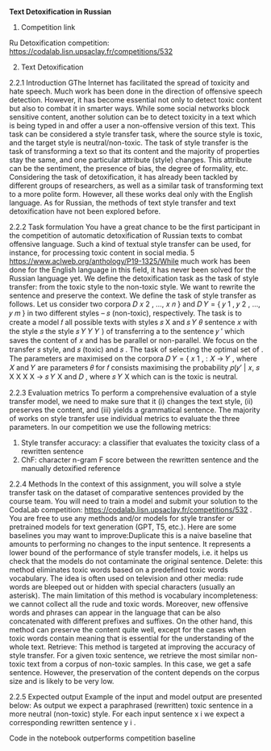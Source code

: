 **Text Detoxification in Russian**
1. Competition link

Ru Detoxification competition: https://codalab.lisn.upsaclay.fr/competitions/532

2. Text Detoxification

2.2.1 Introduction
GThe Internet has facilitated the spread of toxicity and hate speech. Much work has been done in the
direction of offensive speech detection. However, it has become essential not only to
detect toxic content but also to combat it in smarter ways. While some social networks
block sensitive content, another solution can be to detect toxicity in a text which is being
typed in and offer a user a non-offensive version of this text. This task can be
considered a style transfer task, where the source style is toxic, and the target style is
neutral/non-toxic. The task of style transfer is the task of transforming a text so that its
content and the majority of properties stay the same, and one particular attribute (style)
changes. This attribute can be the sentiment, the presence of bias, the degree of
formality, etc. Considering the task of detoxification, it has already been tackled by
different groups of researchers, as well as a similar task of transforming text to a more
polite form. However, all these works deal only with the English language. As for
Russian, the methods of text style transfer and text detoxification have not been
explored before.

2.2.2 Task formulation
You have a great chance to be the first participant in the competition of automatic
detoxification of Russian texts to combat offensive language. Such a kind of textual
style transfer can be used, for instance, for processing toxic content in social media.
5
https://www.aclweb.org/anthology/P19-1325/While much work has been done for the English language in this field, it has never been
solved for the Russian language yet.
We define the detoxification task as the task of style transfer: from the toxic style to the
non-toxic style. We want to rewrite the sentence and preserve the context.
We define the task of style transfer as follows. Let us consider two corpora 𝐷
𝑥 2 , …, 𝑥 𝑛 } and 𝐷
𝑌
= { 𝑦 1 , 𝑦 2 , …, 𝑦
𝑚
} in two different styles – 𝑠
(non-toxic), respectively. The task is to create a model 𝑓
all possible texts with styles 𝑠
Х
and 𝑠
𝑌
𝜃
sentence 𝑥 with the style 𝑠
the style 𝑠
𝑌
𝑌
𝑌
) of transferring a
to the sentence 𝑦 ′ which saves the content of 𝑥 and has
be parallel or non-parallel. We focus on the transfer 𝑠
style, and 𝑠
(toxic) and 𝑠
. The task of selecting the optimal set of
. The parameters are maximised on the corpora 𝐷
𝑌
= { 𝑥 1 ,
: 𝑋 → 𝑌 , where 𝑋 and 𝑌 are
parameters 𝜃 for 𝑓 consists maximising the probability 𝑝(𝑦’ | 𝑥, 𝑠
Х
Х
Х
Х
→ 𝑠
𝑌
Х
and 𝐷
, where 𝑠
𝑌
Х
which can
is the toxic
is neutral.

2.2.3 Evaluation metrics
To perform a comprehensive evaluation of a style transfer model, we need to make sure
that it (i) changes the text style, (ii) preserves the content, and (iii) yields a grammatical
sentence. The majority of works on style transfer use individual metrics to evaluate the
three parameters. In our competition we use the following metrics:
1) Style transfer accuracy: a classifier that evaluates the toxicity class of a rewritten
sentence
2) ChF: character n-gram F score between the rewritten sentence and the manually
detoxified reference

2.2.4 Methods
In the context of this assignment, you will solve a style transfer task on the dataset of
comparative sentences provided by the course team. You will need to train a model and
submit your solution to the CodaLab competition:
https://codalab.lisn.upsaclay.fr/competitions/532 .
You are free to use any methods and/or models for style transfer or pretrained models
for text generation (GPT, T5, etc.). Here are some baselines you may want to improve:Duplicate this is a naive baseline that amounts to performing no changes to the input sentence.
It represents a lower bound of the performance of style transfer models, i.e. it helps us check
that the models do not contaminate the original sentence.
Delete: this method eliminates toxic words based on a predefined toxic words vocabulary. The
idea is often used on television and other media: rude words are bleeped out or hidden with
special characters (usually an asterisk). The main limitation of this method is vocabulary
incompleteness: we cannot collect all the rude and toxic words. Moreover, new offensive words
and phrases can appear in the language that can be also concatenated with different prefixes
and suffixes. On the other hand, this method can preserve the content quite well, except for the
cases when toxic words contain meaning that is essential for the understanding of the whole
text.
Retrieve: This method is targeted at improving the accuracy of style transfer. For a given toxic
sentence, we retrieve the most similar non-toxic text from a corpus of non-toxic samples. In this
case, we get a safe sentence. However, the preservation of the content depends on the corpus
size and is likely to be very low.

2.2.5 Expected output
Example of the input and model output are presented below:
As output we expect a paraphrased (rewritten) toxic sentence in a more neutral
(non-toxic) style. For each input sentence x i we expect a corresponding rewritten
sentence y i .

Code in the notebook outperforms competition baseline
